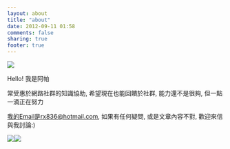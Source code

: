 ```yaml
---
layout: about
title: "about"
date: 2012-09-11 01:58
comments: false
sharing: true
footer: true
---
```


<img src="https://fbcdn-profile-a.akamaihd.net/hprofile-ak-prn1/572159_100000102681259_312536549_s.jpg" />

Hello! 我是阿帕 

常受惠於網路社群的知識協助, 希望現在也能回饋於社群, 能力還不是很夠, 但一點一滴正在努力

我的Email是rx836@hotmail.com, 如果有任何疑問, 或是文章內容不對, 歡迎來信與我討論:)

<a href="https://www.facebook.com/profile.php?id=100000102681259" target="_blank"><img src="https://lh6.googleusercontent.com/-2BZtR3rjjc4/UFLYJeHYAXI/AAAAAAAABfs/HksH5zwAuu0/s48/facebook-icon-2s.png" /></a><a href="http://www.plurk.com/rx836" target="_blank"><img src="https://lh4.googleusercontent.com/-uMd6Ga7U2eE/UFLYJbyE78I/AAAAAAAABfw/WufIinCYETc/s48/plurk_glossy_1s.png" /></a>

